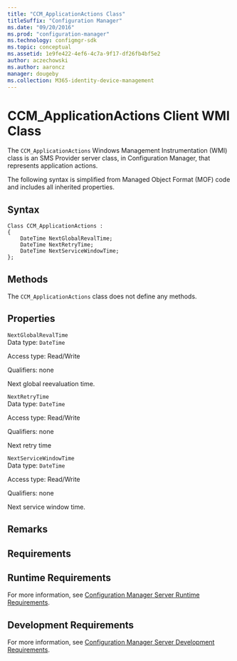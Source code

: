 ```yaml
---
title: "CCM_ApplicationActions Class"
titleSuffix: "Configuration Manager"
ms.date: "09/20/2016"
ms.prod: "configuration-manager"
ms.technology: configmgr-sdk
ms.topic: conceptual
ms.assetid: 1e9fe422-4ef6-4c7a-9f17-df26fb4bf5e2
author: aczechowski
ms.author: aaroncz
manager: dougeby
ms.collection: M365-identity-device-management
---
```

# CCM_ApplicationActions Client WMI Class
The `CCM_ApplicationActions` Windows Management Instrumentation (WMI) class is an SMS Provider server class, in Configuration Manager, that represents application actions.   

 The following syntax is simplified from Managed Object Format (MOF) code and includes all inherited properties.  

## Syntax  

```  
Class CCM_ApplicationActions :    
{  
    DateTime NextGlobalRevalTime;  
    DateTime NextRetryTime;  
    DateTime NextServiceWindowTime;  
};  
```  

## Methods  
 The `CCM_ApplicationActions` class does not define any methods.  

## Properties  
 `NextGlobalRevalTime`  
 Data type: `DateTime`  

 Access type: Read/Write  

 Qualifiers: none  

 Next global reevaluation time.    

 `NextRetryTime`  
 Data type: `DateTime`  

 Access type: Read/Write  

 Qualifiers: none  

 Next retry time    

 `NextServiceWindowTime`  
 Data type: `DateTime`  

 Access type: Read/Write  

 Qualifiers: none  

 Next service window time.    

## Remarks  

## Requirements  

## Runtime Requirements  
 For more information, see [Configuration Manager Server Runtime Requirements](../../../../../develop/core/reqs/server-runtime-requirements.md).  

## Development Requirements  
 For more information, see [Configuration Manager Server Development Requirements](../../../../../develop/core/reqs/server-development-requirements.md).
